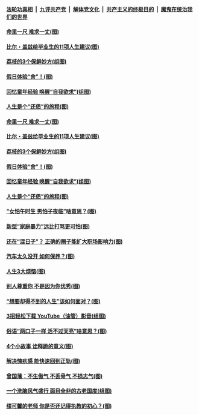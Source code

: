 ####  [法轮功真相](../../../../basic/blob/master/README.md?t=06220031) &nbsp;|&nbsp; [九评共产党](../../../../9ping.md/blob/master/README.md?t=06220031) &nbsp;|&nbsp; [解体党文化](../../../../jtdwh.md/blob/master/README.md?t=06220031)  &nbsp;|&nbsp; [共产主义的终极目的](../../../../gczydzjmd.md/blob/master/README.md?t=06220031) &nbsp;|&nbsp; [魔鬼在统治我们的世界](../../../../mgztzwmdsj.md/blob/master/README.md?t=06220031) 

#### [命里一尺 难求一丈(图)](../pages/p8/936782.md?t=06220031) 

#### [比尔・盖兹给毕业生的11项人生建议(图)](../pages/p8/936231.md?t=06220031) 

#### [荔枝的3个保鲜妙方(组图)](../pages/p8/936950.md?t=06220031) 

#### [假日体验“舍”！(图)](../pages/p8/937183.md?t=06220031) 

#### [回忆童年经验 唤醒“自我欲求”(组图)](../pages/p8/937082.md?t=06220031) 

#### [人生是个“还债”的旅程(图)](../pages/p8/936768.md?t=06220031) 

#### [命里一尺 难求一丈(图)](../pages/p8/936782.md?t=06220031) 

#### [比尔・盖兹给毕业生的11项人生建议(图)](../pages/p8/936231.md?t=06220031) 

#### [荔枝的3个保鲜妙方(组图)](../pages/p8/936950.md?t=06220031) 

#### [假日体验“舍”！(图)](../pages/p8/937183.md?t=06220031) 

#### [回忆童年经验 唤醒“自我欲求”(组图)](../pages/p8/937082.md?t=06220031) 

#### [人生是个“还债”的旅程(图)](../pages/p8/936768.md?t=06220031) 

#### [“女怕午时生 男怕子夜临”啥意思？(图)](../pages/p8/937081.md?t=06220031) 

#### [新型“家庭暴力”远比打骂更可怕(图)](../pages/p8/936230.md?t=06220031) 

#### [还在“混日子”？ 正确的圈子能扩大职场影响力(图)](../pages/p8/937049.md?t=06220031) 

#### [汽车太久没开 如何保养？(图)](../pages/p8/937035.md?t=06220031) 

#### [人生3大烦恼(图)](../pages/p8/936959.md?t=06220031) 

#### [别人尊重你 不是因为你优秀(图)](../pages/p8/936253.md?t=06220031) 

#### [“想要却得不到的人生”该如何面对？(图)](../pages/p8/936933.md?t=06220031) 

#### [3招轻松下载 YouTube（油管）影音(组图)](../pages/p8/936922.md?t=06220031) 

#### [俗语“两口子一样 活不过天亮”啥意思？(图)](../pages/p8/936917.md?t=06220031) 

#### [4个小故事 诠释跪的意义(图)](../pages/p8/936353.md?t=06220031) 

#### [解决愧疚感 能快速回到正轨(图)](../pages/p8/936834.md?t=06220031) 

#### [曾国藩：不生傲气 不丢骨气 不损志气(图)](../pages/p8/936248.md?t=06220031) 

#### [一个洗脑风气盛行 面目全非的古老国度(组图)](../pages/p8/936759.md?t=06220031) 

#### [缪可馨的老师 你是否还记得执教的初心？(图)](../pages/p8/936737.md?t=06220031) 

